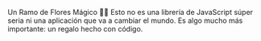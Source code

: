 Un Ramo de Flores Mágico 🌻✨
Esto no es una librería de JavaScript súper seria ni una aplicación que va a cambiar el mundo. Es algo mucho más importante: un regalo hecho con código.

